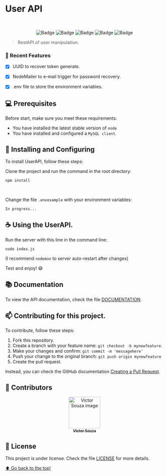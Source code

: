 # User API
<br>

<div align="center">
  
![Badge](https://img.shields.io/badge/Node.js-339933?style=for-the-badge&logo=nodedotjs&logoColor=white)
![Badge](https://img.shields.io/badge/Express.js-000000?style=for-the-badge&logo=express&logoColor=white)
![Badge](https://img.shields.io/badge/JavaScript-323330?style=for-the-badge&logo=javascript&logoColor=F7DF1E)
![Badge](https://img.shields.io/badge/JWT-000000?style=for-the-badge&logo=JSON%20web%20tokens&logoColor=white)
![Badge](https://img.shields.io/badge/MySQL-005C84?style=for-the-badge&logo=mysql&logoColor=white)
  
</div>

> RestAPI of user manipulation.

### :construction: Recent Features

- [x] UUID to recover token generate.
- [x] NodeMailer to e-mail trigger for password recovery.
- [x] .env file to store the environment variables. 



## 💻 Prerequisites

Before start, make sure you meet these requirements:

* You have installed the latest stable version of `node` 
* You have installed and configured a  `MySQL client`.


## 🚀 Installing and Configuring

To install UserAPI, follow these steps:

Clone the project and run the command in the root directory:
```
npm install
```
<br>

Change the file <code>.envexample</code> with your environment variables:
```
In progress...
```

## ☕ Using the UserAPI.

 Run the server with this line in the command line:
```
node index.js
```
(I recommend `nodemon` to server auto-restart after changes)

Test and enjoy! 😅

## :books: Documentation

To view the API documentation, check the file [DOCUMENTATION](DOCUMENTATION.md).


## 📫 Contributing for this project.

To contribute, follow these steps:

1. Fork this repository.
2. Create a branch with your feature name: `git checkout -b mynewfeature`.
3. Make your changes and confirm: `git commit -m 'messagehere'`
4. Push your change to the original branch: `git push origin mynewfeature`
5. Create the pull request.

Instead, you can check the GitHub documentation [Creating a Pull Request](https://help.github.com/en/github/collaborating-with-issues-and-pull-requests/creating-a-pull-request).

## 🤝 Contributors

<div align="center" >
  <a href="#">
    <img src="https://github.com/victorsouza19.png" width="100px;" alt="Victor Souza image"/><br>
    <sub>
      <b>Victor Souza</b>
    </sub>
  </a>
</div>

## 📝 License

This project is under license. Check the file [LICENSE](LICENSE.txt) for more details.

[⬆ Go back to the top!](#User-API)<br>

